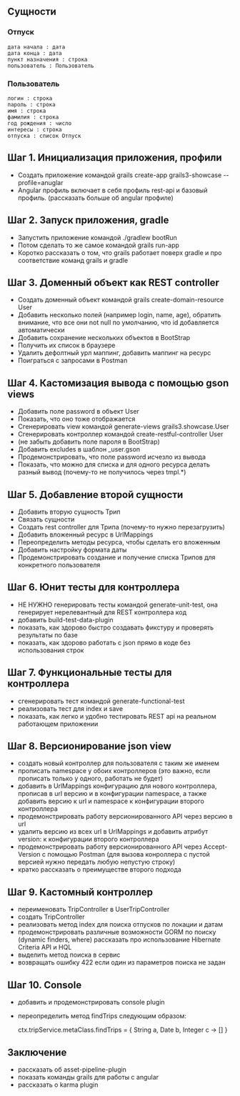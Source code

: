 ## Сущности

### Отпуск
	дата начала : дата
	дата конца : дата
	пункт назначения : строка
	пользователь : Пользователь
	
### Пользователь
	логин : строка
	пароль : строка
	имя : строка
	фамилия : строка
	год рождения : число
	интересы : строка
	отпуска : список Отпуск

## Шаг 1. Инициализация приложения, профили

* Создать приложение командой grails create-app grails3-showcase --profile=anuglar
* Angular профиль включает в себя профиль rest-api и базовый профиль. (рассказать больше об angular профиле)

## Шаг 2. Запуск приложения, gradle

* Запустить приложение командой ./gradlew bootRun
* Потом сделать то же самое командой grails run-app
* Коротко рассказать о том, что grails работает поверх gradle и про соответствие команд grails и gradle

## Шаг 3. Доменный объект как REST controller

* Создать доменный объект командой grails create-domain-resource User
* Добавить несколько полей (например login, name, age), обратить внимание, что все они not null по умолчанию, что id добавляется автоматически
* Добавить сохранение нескольких объектов в BootStrap
* Получить их список в браузере
* Удалить дефолтный урл маппинг, добавить маппинг на ресурс
* Поиграться с запросами в Postman

## Шаг 4. Кастомизация вывода с помощью gson views

* Добавить поле password в объект User
* Показать, что оно тоже отображается
* Сгенерировать view командой generate-views grails3.showcase.User
* Сгенерировать контроллер командой create-restful-controller User 
* (не забыть добавить поле пароля в BootStrap)
* Добавить excludes в шаблон _user.gson
* Продемонстрировать, что поле password исчезло из вывода
* Показать, что можно для списка и для одного ресурса делать разный вывод (почему-то не получилось через tmpl.*)

## Шаг 5. Добавление второй сущности

* Добавить вторую сущность Трип
* Связать сущности
* Создать rest controller для Трипа (почему-то нужно перезагрузить)
* Добавить вложенный ресурс в UrlMappings
* Переопределить методы ресурса, чтобы сделать его вложенным
* Добавить настройку формата даты
* Продемонстрировать создание и получение списка Трипов для конкретного пользователя

## Шаг 6. Юнит тесты для контроллера
* НЕ НУЖНО генерировать тесты командой generate-unit-test, она генерирует нерелевантный для REST контроллера код
* добавить build-test-data-plugin
* показать, как здорово быстро создавать фикстуру и проверять результаты по базе
* показать, как здорово работать с json прямо в коде без использования строк 

## Шаг 7. Функциональные тесты для контроллера
* сгенерировать тест командой generate-functional-test 
* реализовать тест для index и save
* показать, как легко и удобно тестировать REST api на реальном работающем приложении

## Шаг 8. Версионирование json view
* создать новый контроллер для пользователя с таким же именем
* прописать namespace у обоих контроллеров (это важно, если прописать только у одного, работать не будет)
* добавить в UrlMappings конфигурацию для нового контроллера, прописав в url версию и в конфигурации namespace, а также добавить версию к url и namespace к конфигурации второго контроллера
* продемонстрировать работу версионированного API через версию в url
* удалить версию из всех url в UrlMappings и добавить атрибут version: к конфигурации второго контроллера
* продемонстрировать работу версионированного API через Accept-Version с помощью Postman (для вызова конроллера с пустой версией нужно передать любую непустую строку)
* кратко рассказать о преимуществе второго подхода

## Шаг 9.  Кастомный контроллер
* переименовать TripController в UserTripController
* создать TripController
* реализовать метод index для поиска отпусков по локации и датам 
* продемонстрировать различные возможности GORM по поиску (dynamic finders, where) рассказать про использование Hibernate Criteria API и HQL
* выделить метод поиска в сервис
* возвращать ошибку 422 если один из параметров поиска не задан

## Шаг 10. Console
* добавить и продемонстрировать console plugin
* переопределить метод findTrips следующим образом:

	ctx.tripService.metaClass.findTrips = { String a, Date b, Integer c ->
	    []
	}
	
## Заключение
* рассказать об asset-pipeline-plugin
* показать команды grails для работы с angular
* рассказать о karma plugin
